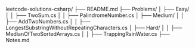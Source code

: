 leetcode-solutions-csharp/
├── README.md
├── Problems/
│   ├── Easy/
│   │   ├── TwoSum.cs
│   │   ├── PalindromeNumber.cs
│   ├── Medium/
│   │   ├── AddTwoNumbers.cs
│   │   ├── LongestSubstringWithoutRepeatingCharacters.cs
│   ├── Hard/
│   │   ├── MedianOfTwoSortedArrays.cs
│   │   ├── TrappingRainWater.cs
├── Notes.md
